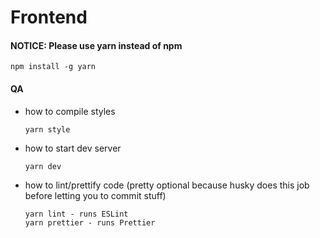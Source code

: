 # Frontend

#### **NOTICE:** Please use yarn instead of npm
```shell
npm install -g yarn
```

#### QA

- how to compile styles
	```shell
	yarn style
	```
- how to start dev server
	```shell
	yarn dev
	```
- how to lint/prettify code
	(pretty optional because husky does this job before letting you to commit stuff)
	```shell
	yarn lint - runs ESLint
	yarn prettier - runs Prettier
	```
